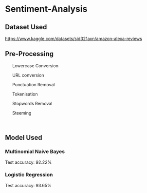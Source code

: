 # Sentiment-Analysis

## Dataset Used 
https://www.kaggle.com/datasets/sid321axn/amazon-alexa-reviews<br>
## Pre-Processing  

<ul>Lowercase Conversion </ul>
<ul>URL conversion</ul>
<ul>Punctuation Removal</ul>
<ul>Tokenisation </ul>
<ul>Stopwords Removal </ul>
<ul> Steeming </ul>
<br>

## Model Used 
 ### Multinomial Naive Bayes
Test accuracy: 92.22%
### Logistic Regression
Test accuracy: 93.65%
